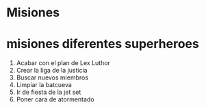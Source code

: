 # Misiones
# misiones diferentes superheroes

1. Acabar con el plan de Lex Luthor
2. Crear la liga de la justicia
3. Buscar nuevos miembros
4. Limpiar la batcueva
5. Ir de fiesta de la jet set
6. Poner cara de atormentado